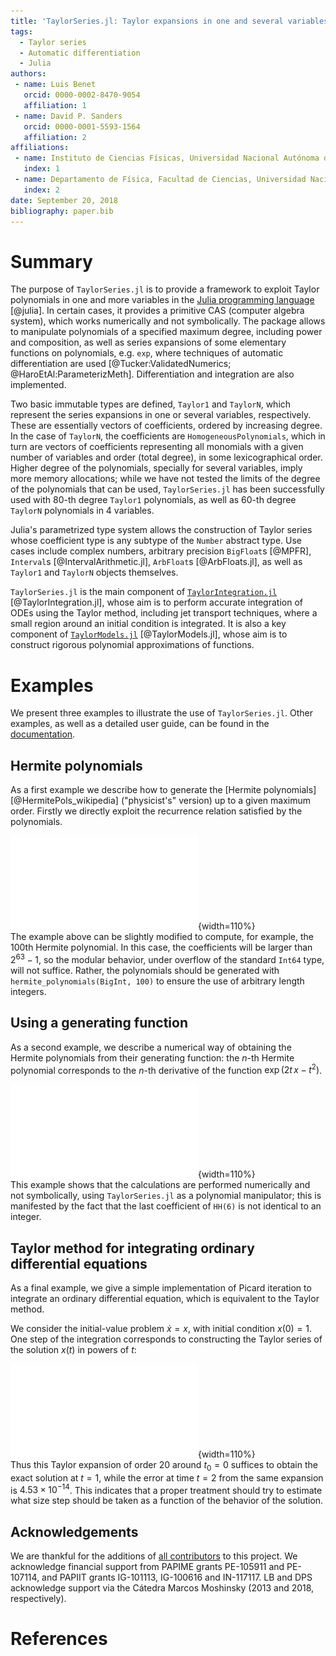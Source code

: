 ```yaml
---
title: 'TaylorSeries.jl: Taylor expansions in one and several variables in Julia'
tags:
  - Taylor series
  - Automatic differentiation
  - Julia
authors:
 - name: Luis Benet
   orcid: 0000-0002-8470-9054
   affiliation: 1
 - name: David P. Sanders
   orcid: 0000-0001-5593-1564
   affiliation: 2
affiliations:
 - name: Instituto de Ciencias Físicas, Universidad Nacional Autónoma de México (UNAM)
   index: 1
 - name: Departamento de Física, Facultad de Ciencias, Universidad Nacional Autónoma de México (UNAM)
   index: 2
date: September 20, 2018
bibliography: paper.bib
---
```


# Summary

The purpose of `TaylorSeries.jl` is to provide a framework to exploit
Taylor polynomials in one and more variables
in the [Julia programming language](https://julialang.org) [@julia]. In
certain cases, it provides a primitive CAS (computer algebra system),
which works numerically and not symbolically.
The package allows to manipulate polynomials of a specified maximum
degree, including power and composition, as well as series expansions
of some elementary functions on polynomials, e.g. `exp`,
where techniques of automatic differentiation are used
[@Tucker:ValidatedNumerics; @HaroEtAl:ParameterizMeth]. Differentiation and
integration are also implemented.

Two basic immutable types are defined, `Taylor1` and `TaylorN`,
which represent the series expansions in one or several variables,
respectively. These are essentially vectors of coefficients,
ordered by increasing degree. In the case of `TaylorN`, the
coefficients are `HomogeneousPolynomials`, which in turn are vectors
of coefficients representing all monomials with a given number of variables
and order (total degree), in some lexicographical order. Higher degree
of the polynomials, specially for several variables, imply more
memory allocations; while we have not tested the limits
of the degree of the polynomials that can be used, `TaylorSeries.jl`
has been successfully used with 80-th degree `Taylor1` polynomials,
as well as 60-th degree `TaylorN` polynomials in 4 variables.

Julia's parametrized type system allows the construction of Taylor series whose coefficient type is any subtype of the `Number` abstract type. Use cases include complex numbers,
arbitrary precision `BigFloat`s [@MPFR],
`Interval`s [@IntervalArithmetic.jl], `ArbFloat`s [@ArbFloats.jl],
as well as `Taylor1` and `TaylorN` objects themselves.

`TaylorSeries.jl` is the main component of
[`TaylorIntegration.jl`](https://github.com/PerezHz/TaylorIntegration.jl)
[@TaylorIntegration.jl], whose aim is to perform accurate integration
of ODEs using the Taylor method, including jet transport techniques,
where a small region around an initial condition is integrated.
It is also a key component of
[`TaylorModels.jl`](https://github.com/JuliaIntervals/TaylorModels.jl)
[@TaylorModels.jl], whose aim is to construct rigorous polynomial
approximations of functions.

# Examples

We present three examples to illustrate the use of `TaylorSeries.jl`. Other
examples, as well as a detailed user guide, can be found in the
[documentation](http://www.juliadiff.org/TaylorSeries.jl/stable).

## Hermite polynomials
As a first example we describe how to generate the [Hermite polynomials][@HermitePols_wikipedia]
("physicist's" version) up to a given maximum order. Firstly we directly exploit the recurrence relation satisfied by the polynomials.

![Code to generate Hermite polynomials directly from the recursion relation; the last line displays the 6th Hermite polynomial.](Fig1.pdf){width=110%}  
The example above can be slightly modified to compute, for example, the 100th Hermite polynomial.
In this case, the coefficients will be larger than $2^{63}-1$, so the modular
behavior, under overflow of the standard `Int64` type, will not suffice. Rather, the polynomials should
be generated with `hermite_polynomials(BigInt, 100)` to ensure
the use of arbitrary length integers.

## Using a generating function
As a second example, we describe a numerical way of obtaining the
Hermite polynomials from their generating function: the $n$-th Hermite polynomial
corresponds to the $n$-th derivative of the function $\exp(2t \, x - t^2)$.

![Code to generate Hermite polynomials from the generating function $\exp(2t \, x - t^2)$; the last line displaays the result for the 6th Hermite polynomial.](Fig2.pdf){width=110%}  
This example shows that the calculations are performed numerically and not
symbolically, using `TaylorSeries.jl` as a polynomial manipulator; this
is manifested by the fact that the last coefficient of `HH(6)` is not
identical to an integer.

## Taylor method for integrating ordinary differential equations
As a final example, we give a simple implementation of Picard
iteration to integrate an ordinary differential equation, which is equivalent to
the Taylor method.

We consider the initial-value problem $\dot{x} = x$,
with initial condition $x(0) = 1$. One step of the integration corresponds
to constructing the Taylor series of the solution $x(t)$ in powers of $t$:

![Code to implement Picard iteration to integrate the initial value problem $\dot{x} = x$, $x(0) = 1$, using a 20th order local Taylor expansion.](Fig3.pdf){width=110%}  
Thus this Taylor expansion of order 20 around $t_0=0$
suffices to obtain the exact solution at $t=1$, while the error at time $t=2$
from the same expansion is $4.53 \times 10^{-14}$.
This indicates that a proper treatment should try to estimate what size step
should be taken as a function of the behavior of the solution.

## Acknowledgements

We are thankful for the additions of
[all contributors](https://github.com/JuliaDiff/TaylorSeries.jl/graphs/contributors)
to this project. We acknowledge financial support from PAPIME grants
PE-105911 and PE-107114, and PAPIIT grants IG-101113, IG-100616
and IN-117117. LB and DPS acknowledge support via the Cátedra Marcos Moshinsky (2013 and 2018, respectively).

# References

